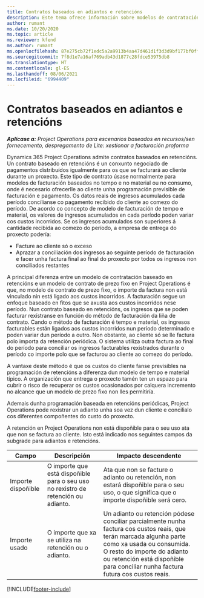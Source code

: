 ```yaml
---
title: Contratos baseados en adiantos e retencións
description: Este tema ofrece información sobre modelos de contratación baseados en retencións e adiantos en Project Operations.
author: rumant
ms.date: 10/20/2020
ms.topic: article
ms.reviewer: kfend
ms.author: rumant
ms.openlocfilehash: 87e275cb72f1edc5a2a9913b4aa47d461d1f3d3d9bf177bf0ffba8b463f4ce01
ms.sourcegitcommit: 7f8d1e7a16af769adb43d1877c28fdce53975db8
ms.translationtype: HT
ms.contentlocale: gl-ES
ms.lasthandoff: 08/06/2021
ms.locfileid: "6994409"
---
```

# <a name="advances-and-retainer-based-contracts"></a>Contratos baseados en adiantos e retencións


_**Aplícase a:** Project Operations para escenarios baseados en recursos/sen fornecemento, despregamento de Lite: xestionar a facturación proforma_

Dynamics 365 Project Operations admite contratos baseados en retencións. Un contrato baseado en retencións é un conxunto negociado de pagamentos distribuídos igualmente para os que se facturará ao cliente durante un proxecto. Este tipo de contrato úsase normalmente para modelos de facturación baseados no tempo e no material ou no consumo, onde é necesario ofrecerlle ao cliente unha programación previsible de facturación e pagamento. Os datos reais de ingresos acumulados cada período concílianse co pagamento recibido do cliente ao comezo do período. De acordo co concepto de modelo de facturación de tempo e material, os valores de ingresos acumulados en cada período poden variar cos custos incorridos. Se os ingresos acumulados son superiores á cantidade recibida ao comezo do período, a empresa de entrega do proxecto podería:

- Facture ao cliente só o exceso 
- Aprazar a conciliación dos ingresos ao seguinte período de facturación e facer unha factura final ao final do proxecto por todos os ingresos non conciliados restantes

A principal diferenza entre un modelo de contratación baseado en retencións e un modelo de contrato de prezo fixo en Project Operations é que, no modelo de contrato de prezo fixo, o importe da factura non está vinculado nin está ligado aos custos incorridos. A facturación segue un enfoque baseado en fitos que se axusta aos custos incorridos nese período. Nun contrato baseado en retencións, os ingresos que se poden facturar rexístranse en función do método de facturación da liña de contrato. Cando o método de facturación é tempo e material, os ingresos facturables están ligados aos custos incorridos nun período determinado e poden variar dun período a outro. Non obstante, ao cliente só se lle factura polo importa da retención periódica. O sistema utiliza outra factura ao final do período para conciliar os ingresos facturables rexistrados durante o período co importe polo que se facturou ao cliente ao comezo do período.

A vantaxe deste método é que os custos do cliente fanse previsibles na programación de retencións a diferenza dun modelo de tempo e material típico. A organización que entrega o proxecto tamén ten un espazo para cubrir o risco de recuperar os custos ocasionados por calquera incremento no alcance que un modelo de prezo fixo non lles permitiría.

Ademais dunha programación baseada en retencións periódicas, Project Operations pode rexistrar un adianto unha soa vez dun cliente e concilialo cos diferentes compoñentes do custo do proxecto.

A retención en Project Operations non está dispoñible para o seu uso ata que non se factura ao cliente. Isto está indicado nos seguintes campos da subgrade para adiantos e retencións.

| Campo | Descripción | Impacto descendente |
| --- | --- | --- |
| Importe dispoñible | O importe que está dispoñible para o seu uso no rexistro de retención ou adianto. | Ata que non se facture o adianto ou retención, non estará dispoñible para o seu uso, o que significa que o importe dispoñible será cero. |
| Importe usado | O importe que xa se utiliza na retención ou o adianto. | Un adianto ou retención pódese conciliar parcialmente nunha factura cos custos reais, que terán marcada algunha parte como xa usada ou consumida. O resto do importe do adianto ou retención está dispoñible para conciliar nunha factura futura cos custos reais. |


[!INCLUDE[footer-include](../../includes/footer-banner.md)]